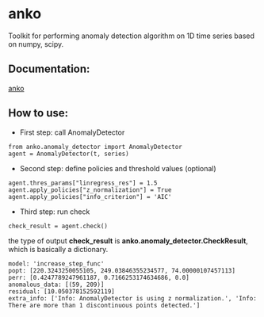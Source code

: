 # anko
Toolkit for performing anomaly detection algorithm on 1D time series based on numpy, scipy.

## Documentation:
[anko](https://tanlin2013.github.io/anko/html/index.html)

## How to use:
* First step: 
    call AnomalyDetector
```
from anko.anomaly_detector import AnomalyDetector
agent = AnomalyDetector(t, series)
```
* Second step: 
    define policies and threshold values (optional)
```
agent.thres_params["linregress_res"] = 1.5
agent.apply_policies["z_normalization"] = True
agent.apply_policies["info_criterion"] = 'AIC'
```
* Third step: 
    run check
```
check_result = agent.check()
```
the type of output **check_result** is **anko.anomaly_detector.CheckResult**, which is basically a dictionary.
```
model: 'increase_step_func'
popt: [220.3243250055105, 249.03846355234577, 74.00000107457113]
perr: [0.4247789247961187, 0.7166253174634686, 0.0]
anomalous_data: [(59, 209)]
residual: [10.050378152592119]
extra_info: ['Info: AnomalyDetector is using z normalization.', 'Info: There are more than 1 discontinuous points detected.']        
``` 